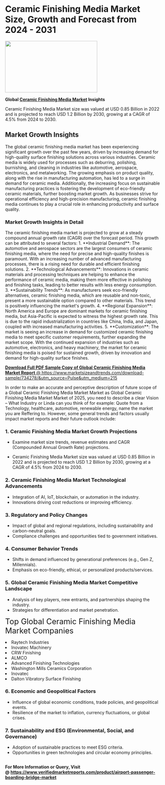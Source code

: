 <H1>Ceramic Finishing Media Market Size, Growth and Forecast from 2024 - 2031</H1><img class="aligncenter size-medium wp-image-584254" src="https://thirdeyenews.in/wp-content/uploads/2024/09/Global-Market-Research-300x168.jpeg" alt="" width="300" height="168" /><p><strong>Global&nbsp;<a href="https://www.marketsizeandtrends.com/download-sample/734278/&amp;utm_source=Pulse&amp;utm_medium=215">Ceramic Finishing Media Market</a> Insights</strong></p><p>Ceramic Finishing Media Market size was valued at USD 0.85 Billion in 2022 and is projected to reach USD 1.2 Billion by 2030, growing at a CAGR of 4.5% from 2024 to 2030.</p><p><h2>Market Growth Insights</h2> The global ceramic finishing media market has been experiencing significant growth over the past few years, driven by increasing demand for high-quality surface finishing solutions across various industries. Ceramic media is widely used for processes such as deburring, polishing, burnishing, and cleaning in industries like automotive, aerospace, electronics, and metalworking. The growing emphasis on product quality, along with the rise in manufacturing automation, has led to a surge in demand for ceramic media. Additionally, the increasing focus on sustainable manufacturing practices is fostering the development of eco-friendly ceramic materials, further boosting market growth. As businesses strive for operational efficiency and high-precision manufacturing, ceramic finishing media continues to play a crucial role in enhancing productivity and surface quality. <a href="#"></a> <h3>Market Growth Insights in Detail</h3> The ceramic finishing media market is projected to grow at a steady compound annual growth rate (CAGR) over the forecast period. This growth can be attributed to several factors: 1. **Industrial Demand**: The automotive and aerospace sectors are the largest consumers of ceramic finishing media, where the need for precise and high-quality finishes is paramount. With an increasing number of advanced manufacturing processes, there is a rising need for durable and efficient finishing solutions. 2. **Technological Advancements**: Innovations in ceramic materials and processing techniques are helping to enhance the performance of ceramic media, making them more effective in polishing and finishing tasks, leading to better results with less energy consumption. 3. **Sustainability Trends**: As manufacturers seek eco-friendly alternatives, ceramic finishing media, which are reusable and non-toxic, present a more sustainable option compared to other materials. This trend is positively influencing the market's growth. 4. **Regional Expansion**: North America and Europe are dominant markets for ceramic finishing media, but Asia-Pacific is expected to witness the highest growth rate. This is due to the rapid industrialization in countries like China, India, and Japan, coupled with increased manufacturing activities. 5. **Customization**: The market is seeing an increase in demand for customized ceramic finishing media to meet specific customer requirements, further expanding the market scope. With the continued expansion of industries such as automotive, electronics, and heavy machinery, the market for ceramic finishing media is poised for sustained growth, driven by innovation and demand for high-quality surface finishes. <a href="#"></p><p><span class=""><strong>Download Full PDF Sample Copy of Global Ceramic Finishing Media Market Report</strong> @ <a href="https://www.marketsizeandtrends.com/download-sample/734278/&amp;utm_source=Pulse&amp;utm_medium=215" target="_blank">https://www.marketsizeandtrends.com/download-sample/734278/&amp;utm_source=Pulse&amp;utm_medium=215</a></span></p><p>In order to make an accurate and perceptive description of future scope of a Global&nbsp;Ceramic Finishing Media Market Market as Global&nbsp;Ceramic Finishing Media Market Market of 2025, you need to describe a clear Vision &ndash; What Industry or Linda can you think of for example: Quote from a Technology, healthcare, automotive, renewable energy, name the market you are Reffering to. However, some general trends and factors usually impact market reports and their future outlook include:</p><h3>1.&nbsp;<strong>Ceramic Finishing Media Market Growth Projections</strong></h3><ul><li>Examine market size trends, revenue estimates and CAGR (Compounded Annual Growth Rate) projections.</li><li><p>Ceramic Finishing Media Market size was valued at USD 0.85 Billion in 2022 and is projected to reach USD 1.2 Billion by 2030, growing at a CAGR of 4.5% from 2024 to 2030.</p></li></ul><h3>2.&nbsp;<strong>Ceramic Finishing Media Market Technological Advancements</strong></h3><ul><li>Integration of AI, IoT, blockchain, or automation in the industry.</li><li>Innovations driving cost reductions or improving efficiency.</li></ul><h3>3.&nbsp;<strong>Regulatory and Policy Changes</strong></h3><ul><li>Impact of global and regional regulations, including sustainability and carbon-neutral goals.</li><li>Compliance challenges and opportunities tied to government initiatives.</li></ul><h3>4.&nbsp;<strong>Consumer Behavior Trends</strong></h3><ul><li>Shifts in demand influenced by generational preferences (e.g., Gen Z, Millennials).</li><li>Emphasis on eco-friendly, ethical, or personalized products/services.</li></ul><h3>5.&nbsp;<strong>Global Ceramic Finishing Media Market Competitive Landscape</strong></h3><ul><li>Analysis of key players, new entrants, and partnerships shaping the industry.</li><li>Strategies for differentiation and market penetration.</li></ul><p data-pm-slice="1 1 []"><span style="color: inherit; font-family: inherit; font-size: 25px;">Top Global Ceramic Finishing Media Market Companies</span></p><div class="" data-test-id=""><p><li>Raytech Industries</li><li> Inovatec Machinery</li><li> CRW Finishing</li><li> ALMCO</li><li> Advanced Finishing Technologies</li><li> Washington Mills Ceramics Corporation</li><li> Inovatec</li><li> Dalton Vibratory Surface Finishing</li></p></div><h3>6.&nbsp;<strong>Economic and Geopolitical Factors</strong></h3><ul><li>Influence of global economic conditions, trade policies, and geopolitical events.</li><li>Resilience of the market to inflation, currency fluctuations, or global crises.</li></ul><h3>7.&nbsp;<strong>Sustainability and ESG (Environmental, Social, and Governance)</strong></h3><ul><li>Adoption of sustainable practices to meet ESG criteria.</li><li>Opportunities in green technologies and circular economy principles.</li></ul><h2><strong style="font-size: 14px;">For More Information or Query, Visit @&nbsp;</strong><a style="background-color: #ffffff; font-size: 14px;" href="https://www.marketsizeandtrends.com/report/ceramic-finishing-media-market/" target="_blank">https://www.verifiedmarketreports.com/product/airport-passenger-boarding-bridge-market</a></h2>

